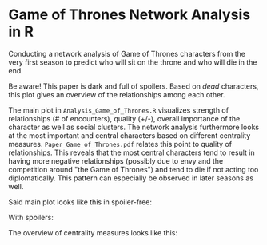 # Game of Thrones Network Analysis in R
Conducting a network analysis of Game of Thrones characters from the very first season to predict who will sit on the throne and who will die in the end.

Be aware! This paper is dark and full of spoilers. Based on _dead_ characters, this plot gives an overview of the relationships among each other.

The main plot in `Analysis_Game_of_Thrones.R` visualizes strength of relationships (# of encounters), quality (+/-), overall importance of the character as well as social clusters. The network analysis furthermore looks at the most important and central characters based on different centrality measures. `Paper_Game_of_Thrones.pdf` relates this point to quality of relationships. This reveals that the most central characters tend to result in having more negative relationships (possibly due to envy and the competition around "the Game of Thrones") and tend to die if not acting too diplomatically. This pattern can especially be observed in later seasons as well.

Said main plot looks like this in spoiler-free:

With spoilers:


The overview of centrality measures looks like this:
